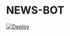 # NEWS-BOT


[![Deploy](https://www.herokucdn.com/deploy/button.svg)](https://dashboard.heroku.com/new-app?template=https://github.com/CyberWarriorsX/Newsbotwa)
